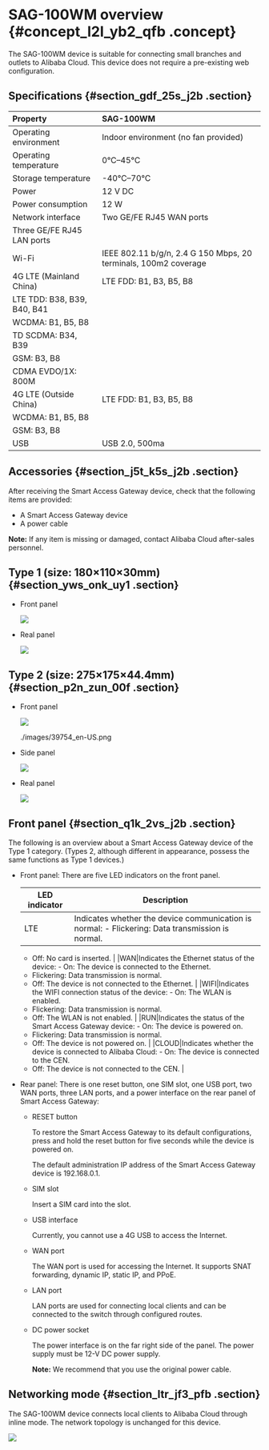 # SAG-100WM overview {#concept_l2l_yb2_qfb .concept}

The SAG-100WM device is suitable for connecting small branches and outlets to Alibaba Cloud. This device does not require a pre-existing web configuration.

## Specifications {#section_gdf_25s_j2b .section}

|Property|SAG-100WM|
|:-------|:--------|
|Operating environment|Indoor environment \(no fan provided\)|
|Operating temperature|0℃–45℃|
|Storage temperature|-40℃–70℃|
|Power|12 V DC|
|Power consumption|12 W|
|Network interface|Two GE/FE RJ45 WAN ports|
|Three GE/FE RJ45 LAN ports|
|Wi-Fi|IEEE 802.11 b/g/n, 2.4 G 150 Mbps, 20 terminals, 100m2 coverage|
|4G LTE \(Mainland China\)|LTE FDD: B1, B3, B5, B8|
|LTE TDD: B38, B39, B40, B41|
|WCDMA: B1, B5, B8|
|TD SCDMA: B34, B39|
|GSM: B3, B8|
|CDMA EVDO/1X: 800M|
|4G LTE \(Outside China\)|LTE FDD: B1, B3, B5, B8|
|WCDMA: B1, B5, B8|
|GSM: B3, B8|
|USB|USB 2.0, 500ma|

## Accessories {#section_j5t_k5s_j2b .section}

After receiving the Smart Access Gateway device, check that the following items are provided:

-   A Smart Access Gateway device
-   A power cable

**Note:** If any item is missing or damaged, contact Alibaba Cloud after-sales personnel.

## Type 1 \(size: 180×110×30mm\) {#section_yws_onk_uy1 .section}

-   Front panel

    ![](http://static-aliyun-doc.oss-cn-hangzhou.aliyuncs.com/assets/img/40483/156084955321278_en-US.png)

-   Real panel

    ![](http://static-aliyun-doc.oss-cn-hangzhou.aliyuncs.com/assets/img/40483/156084955421279_en-US.png)


## Type 2 \(size: 275×175×44.4mm\) {#section_p2n_zun_00f .section}

-   Front panel

    ![](http://static-aliyun-doc.oss-cn-hangzhou.aliyuncs.com/assets/img/40483/156084955439754_en-US.png)

    ./images/39754\_en-US.png

-   Side panel

    ![](http://static-aliyun-doc.oss-cn-hangzhou.aliyuncs.com/assets/img/40483/156084955439755_en-US.png)

-   Real panel

    ![](http://static-aliyun-doc.oss-cn-hangzhou.aliyuncs.com/assets/img/40483/156084955439756_en-US.png)


## Front panel {#section_q1k_2vs_j2b .section}

The following is an overview about a Smart Access Gateway device of the Type 1 category. \(Types 2, although different in appearance, possess the same functions as Type 1 devices.\)

-   Front panel: There are five LED indicators on the front panel.

    |LED indicator|Description|
    |-------------|-----------|
    |LTE|Indicates whether the device communication is normal:     -   Flickering: Data transmission is normal.
    -   Off: No card is inserted.
 |
    |WAN|Indicates the Ethernet status of the device:     -   On: The device is connected to the Ethernet.
    -   Flickering: Data transmission is normal.
    -   Off: The device is not connected to the Ethernet.
 |
    |WIFI|Indicates the WIFI connection status of the device:     -   On: The WLAN is enabled.
    -   Flickering: Data transmission is normal.
    -   Off: The WLAN is not enabled.
 |
    |RUN|Indicates the status of the Smart Access Gateway device:     -   On: The device is powered on.
    -   Flickering: Data transmission is normal.
    -   Off: The device is not powered on.
 |
    |CLOUD|Indicates whether the device is connected to Alibaba Cloud:     -   On: The device is connected to the CEN.
    -   Off: The device is not connected to the CEN.
 |

-   Rear panel: There is one reset button, one SIM slot, one USB port, two WAN ports, three LAN ports, and a power interface on the rear panel of Smart Access Gateway:
    -   RESET button

        To restore the Smart Access Gateway to its default configurations, press and hold the reset button for five seconds while the device is powered on.

        The default administration IP address of the Smart Access Gateway device is 192.168.0.1.

    -   SIM slot

        Insert a SIM card into the slot.

    -   USB interface

        Currently, you cannot use a 4G USB to access the Internet.

    -   WAN port

        The WAN port is used for accessing the Internet. It supports SNAT forwarding, dynamic IP, static IP, and PPoE.

    -   LAN port

        LAN ports are used for connecting local clients and can be connected to the switch through configured routes.

    -   DC power socket

        The power interface is on the far right side of the panel. The power supply must be 12-V DC power supply.

        **Note:** We recommend that you use the original power cable.


## Networking mode {#section_ltr_jf3_pfb .section}

The SAG-100WM device connects local clients to Alibaba Cloud through inline mode. The network topology is unchanged for this device.

![](http://static-aliyun-doc.oss-cn-hangzhou.aliyuncs.com/assets/img/24578/156084955521205_en-US.png)

